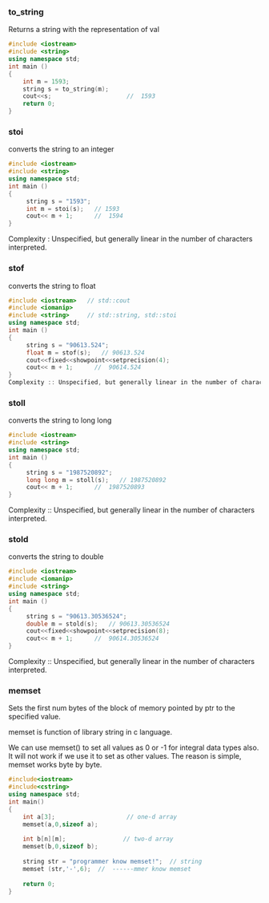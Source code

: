 ### to_string

Returns a string with the representation of val
```cpp
#include <iostream>   
#include <string>     
using namespace std;
int main ()
{
    int m = 1593;
    string s = to_string(m);
    cout<<s;                     //  1593
    return 0;
}
```

### stoi 

converts the string to an integer
```cpp
#include <iostream>  
#include <string>     
using namespace std;
int main ()
{
     string s = "1593";
     int m = stoi(s);   // 1593
     cout<< m + 1;      //  1594
}
```
Complexity : Unspecified, but generally linear in the number of characters interpreted.

### stof 

converts the string to float
```cpp
#include <iostream>   // std::cout
#include <iomanip>
#include <string>     // std::string, std::stoi
using namespace std;
int main ()
{
     string s = "90613.524";
     float m = stof(s);   // 90613.524
     cout<<fixed<<showpoint<<setprecision(4);
     cout<< m + 1;      //  90614.524
}
Complexity :: Unspecified, but generally linear in the number of characters interpreted.
```

### stoll

converts the string to long long
```cpp
#include <iostream>   
#include <string>     
using namespace std;
int main ()
{
     string s = "1987520892";
     long long m = stoll(s);   // 1987520892
     cout<< m + 1;      //  1987520893
}
```
Complexity :: Unspecified, but generally linear in the number of characters interpreted.


### stold
converts the string to double
```cpp
#include <iostream> 
#include <iomanip>
#include <string>     
using namespace std;
int main ()
{
     string s = "90613.30536524";
     double m = stold(s);   // 90613.30536524
     cout<<fixed<<showpoint<<setprecision(8);
     cout<< m + 1;      //  90614.30536524
}
```
Complexity :: Unspecified, but generally linear in the number of characters interpreted.


### memset

Sets the first num bytes of the block of memory pointed by ptr to the specified value.

memset is function of library string in c language.

We can use memset() to set all values as 0 or -1 for integral data types also. It will not work if we use it to set as other values. The reason is simple, memset works byte by byte.

```cpp
#include<iostream>
#include<cstring>
using namespace std;
int main()
{
    int a[3];                    // one-d array
    memset(a,0,sizeof a);
    
    int b[n][m];                // two-d array
    memset(b,0,sizeof b); 
    
    string str = "programmer know memset!";  // string
    memset (str,'-',6);  //  ------mmer know memset
    
    return 0;
}
```
